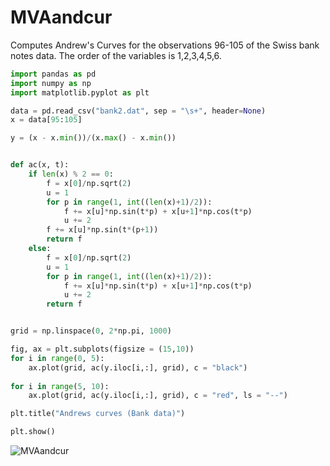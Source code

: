 # MVAandcur
Computes Andrew's Curves for the observations 96-105 of the Swiss bank notes data. The order of the variables is 1,2,3,4,5,6.

```python
import pandas as pd
import numpy as np
import matplotlib.pyplot as plt

data = pd.read_csv("bank2.dat", sep = "\s+", header=None)
x = data[95:105]

y = (x - x.min())/(x.max() - x.min())


def ac(x, t):
    if len(x) % 2 == 0:
        f = x[0]/np.sqrt(2)
        u = 1
        for p in range(1, int((len(x)+1)/2)):
            f += x[u]*np.sin(t*p) + x[u+1]*np.cos(t*p)
            u += 2
        f += x[u]*np.sin(t*(p+1))
        return f
    else:
        f = x[0]/np.sqrt(2)
        u = 1
        for p in range(1, int((len(x)+1)/2)):
            f += x[u]*np.sin(t*p) + x[u+1]*np.cos(t*p)
            u += 2
        return f


grid = np.linspace(0, 2*np.pi, 1000)

fig, ax = plt.subplots(figsize = (15,10))
for i in range(0, 5):
    ax.plot(grid, ac(y.iloc[i,:], grid), c = "black")
    
for i in range(5, 10):
    ax.plot(grid, ac(y.iloc[i,:], grid), c = "red", ls = "--")

plt.title("Andrews curves (Bank data)")

plt.show()
```
![MVAandcur](/assets/images/MVAandcur_python.png)